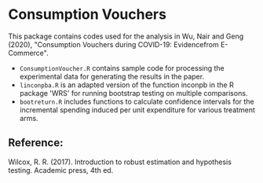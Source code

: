 # Consumption Vouchers
This package contains codes used for the analysis in Wu, Nair and Geng (2020), "Consumption Vouchers during COVID-19: Evidencefrom E-Commerce".

- ``ConsumptionVoucher.R`` contains sample code for processing the experimental data for generating the results in the paper.
- ``linconpba.R`` is an adapted version of the function inconpb in the R package 'WRS' for running bootstrap testing on multiple comparisons.
- ``bootreturn.R`` includes functions to calculate confidence intervals for the incremental spending induced per unit expenditure for various treatment arms.

## Reference:
Wilcox, R. R. (2017). Introduction to robust estimation and hypothesis testing. Academic press, 4th ed.